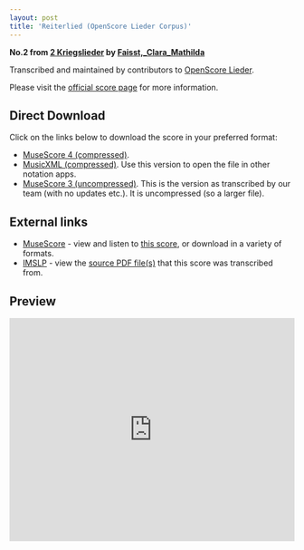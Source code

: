 ```yaml
---
layout: post
title: 'Reiterlied (OpenScore Lieder Corpus)'
---
```


__No.2 from [2 Kriegslieder](https://fourscoreandmore.org/OpenScore/Faisst%2C_Clara_Mathilda/2_Kriegslieder/) by [Faisst,_Clara_Mathilda](https://fourscoreandmore.org/OpenScore/Faisst%2C_Clara_Mathilda)__

Transcribed and maintained by contributors to [OpenScore Lieder].

Please visit the [official score page] for more information.

[official score page]: https://musescore.com/openscore-lieder-corpus/scores/6569855
[OpenScore Lieder]: https://musescore.com/openscore-lieder-corpus

## Direct Download

Click on the links below to download the score in your preferred format:
- [MuseScore 4 (compressed)](https://fourscoreandmore.org/OpenScore/Faisst%2C_Clara_Mathilda/2_Kriegslieder/2_Reiterlied.mscz).
- [MusicXML (compressed)](https://fourscoreandmore.org/OpenScore/Faisst%2C_Clara_Mathilda/2_Kriegslieder/2_Reiterlied.mxl). Use this version to open the file in other notation apps.
- [MuseScore 3 (uncompressed)](https://raw.githubusercontent.com/OpenScore/Lieder/refs/heads/main/scores/Faisst%2C_Clara_Mathilda/2_Kriegslieder/2_Reiterlied/lc6569855.mscx). This is the version as transcribed by our team (with no updates etc.). It is uncompressed (so a larger file).

## External links

- [MuseScore] - view and listen to [this score][MuseScore], or download in a variety of formats.
- [IMSLP] - view the [source PDF file(s)][IMSLP] that this score was transcribed from.

[MuseScore]: https://musescore.com/score/6569855
[IMSLP]: https://imslp.org/wiki/Special:ReverseLookup/623002

## Preview

<iframe width="100%" height="394" src="https://musescore.com/openscore-lieder-corpus/scores/6569855/embed" frameborder="0" allowfullscreen allow="autoplay; fullscreen"></iframe>
